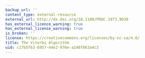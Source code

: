 ```yaml
---
backup_url: ''
content_type: external-resource
external_url: http://dx.doi.org/10.1109/PROC.1973.9030
has_external_licence_warning: true
has_external_license_warning: true
is_broken: ''
license: https://creativecommons.org/licenses/by-nc-sa/4.0/
title: The Viterbi Algorithm
uid: c17b5f63-6957-44e2-976e-a248f663a4c3
---
```

